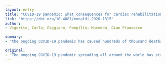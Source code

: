 ```yaml
---
layout: entry
title: "COVID-19 pandemic: what consequences for cardiac rehabilitation?"
link: "https://doi.org/10.4081/monaldi.2020.1315"
author:
- Vigorito, Carlo; Faggiano, Pompilio; Mureddu, Gian Francesco

summary:
- "the ongoing COVID-19 pandemic has caused hundreds of thousand deaths. Health professionals have been called to a tremendous effort to deal with this emergency. The outbreak has caused thousands of deaths in all countries. It has contaminated or succumbed themselves to the disease. Thousands of people have died and hundreds of thousands have been killed. CoVID19 has caused many deaths and has caused more than a million deaths in the world."

original:
- "The ongoing COVID-19 pandemic spreading all around the world has stressed over its capabilities and determined profound changes in the health systems in all countries and has caused hundreds of thousand deaths. Health professionals have been called to a tremendous effort to deal with this emergency, often contaminating or succumbing themselves to the disease."
---
```


